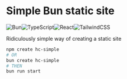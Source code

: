# Simple Bun static site

![Bun](https://img.shields.io/badge/Bun-%23000000.svg?style=for-the-badge&logo=bun&logoColor=white)![TypeScript](https://img.shields.io/badge/typescript-%23007ACC.svg?style=for-the-badge&logo=typescript&logoColor=white)![React](https://img.shields.io/badge/react-%2320232a.svg?style=for-the-badge&logo=react&logoColor=%2361DAFB)![TailwindCSS](https://img.shields.io/badge/tailwindcss-%2338B2AC.svg?style=for-the-badge&logo=tailwind-css&logoColor=white)

Ridiculously simple way of creating a static site

```sh
npm create hc-simple
# OR
bun create hc-simple
# THEN
bun run start
```